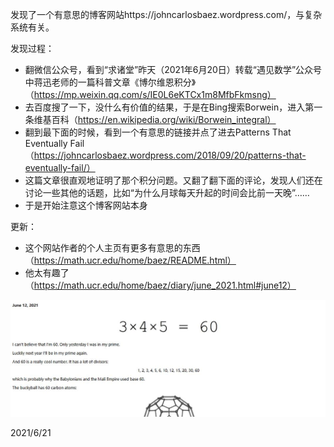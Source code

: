 发现了一个有意思的博客网站https://johncarlosbaez.wordpress.com/，与复杂系统有关。

发现过程：

- 翻微信公众号，看到“求诸堂”昨天（2021年6月20日）转载“遇见数学”公众号中蒋迅老师的一篇科普文章《博尔维恩积分》（https://mp.weixin.qq.com/s/IE0L6eKTCx1m8MfbFkmsng）
- 去百度搜了一下，没什么有价值的结果，于是在Bing搜索Borwein，进入第一条维基百科（https://en.wikipedia.org/wiki/Borwein_integral）
- 翻到最下面的时候，看到一个有意思的链接并点了进去Patterns That Eventually Fail（https://johncarlosbaez.wordpress.com/2018/09/20/patterns-that-eventually-fail/）
- 这篇文章很直观地证明了那个积分问题。又翻了翻下面的评论，发现人们还在讨论一些其他的话题，比如“为什么月球每天升起的时间会比前一天晚”……
- 于是开始注意这个博客网站本身

更新：

- 这个网站作者的个人主页有更多有意思的东西（https://math.ucr.edu/home/baez/README.html）
- 他太有趣了（https://math.ucr.edu/home/baez/diary/june_2021.html#june12）

<img src="assets/douban_archive/John_Baez.png">

<br>

2021/6/21